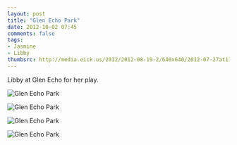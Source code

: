 ```yaml
---
layout: post
title: "Glen Echo Park"
date: 2012-10-02 07:45
comments: false
tags: 
- Jasmine
- Libby
thumbsrc: http://media.eick.us/2012/2012-08-19-2/640x640/2012-07-27at11-46-57-2012-07-27at11-46-57.jpg
---
```

Libby at Glen Echo for her play.

![Glen Echo Park](http://media.eick.us/media/photographs/2012/2012-08-19-2/2012-07-27at12-24-29-2012-07-27at12-24-29.jpg)


![Glen Echo Park](http://media.eick.us/media/photographs/2012/2012-08-19-2/2012-07-27at12-07-42-2012-07-27at12-07-42.jpg)


![Glen Echo Park](http://media.eick.us/media/photographs/2012/2012-08-19-2/2012-07-27at11-46-57-2012-07-27at11-46-57.jpg)


![Glen Echo Park](http://media.eick.us/media/photographs/2012/2012-08-19-2/2012-07-27at11-00-48-2012-07-27at11-00-48.jpg)

